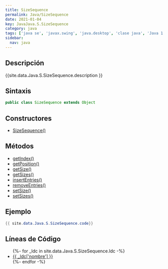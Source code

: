 ```yaml
---
title: SizeSequence
permalink: Java/SizeSequence
date: 2021-01-04
key: JavaJava.S.SizeSequence
category: java
tags: ['java se', 'javax.swing', 'java.desktop', 'clase java', 'Java 1.3']
sidebar: 
  nav: java
---
```


## Descripción
{{site.data.Java.S.SizeSequence.description }}

## Sintaxis
~~~java
public class SizeSequence extends Object
~~~

## Constructores
* [SizeSequence()](/Java/SizeSequence/SizeSequence/)

## Métodos
* [getIndex()](/Java/SizeSequence/getIndex)
* [getPosition()](/Java/SizeSequence/getPosition)
* [getSize()](/Java/SizeSequence/getSize)
* [getSizes()](/Java/SizeSequence/getSizes)
* [insertEntries()](/Java/SizeSequence/insertEntries)
* [removeEntries()](/Java/SizeSequence/removeEntries)
* [setSize()](/Java/SizeSequence/setSize)
* [setSizes()](/Java/SizeSequence/setSizes)

## Ejemplo
~~~java
{{ site.data.Java.S.SizeSequence.code}}
~~~

## Líneas de Código
<ul>
{%- for _ldc in site.data.Java.S.SizeSequence.ldc -%}
   <li>
       <a href="{{_ldc['url'] }}">{{ _ldc['nombre'] }}</a>
   </li>
{%- endfor -%}
</ul>
